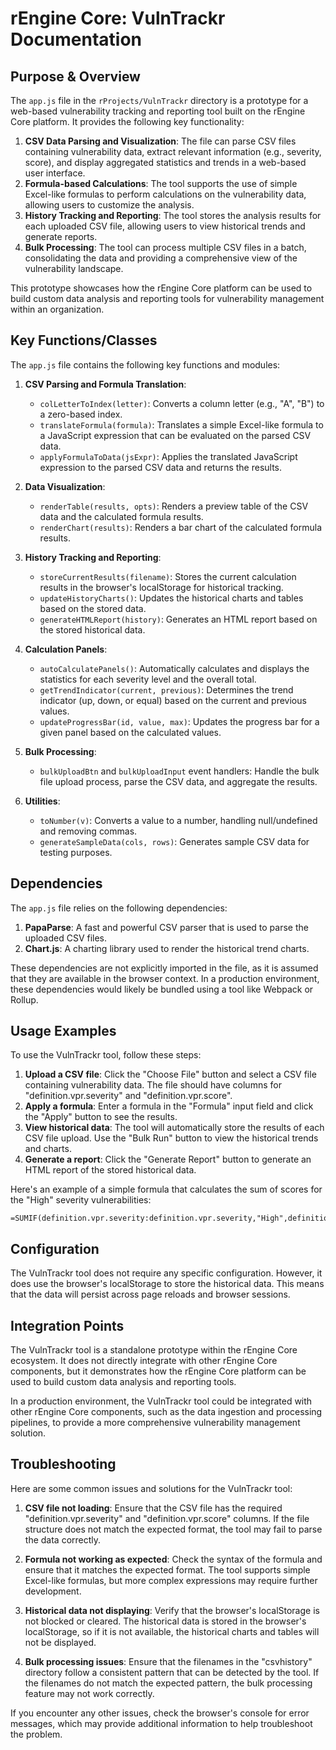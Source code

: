 # rEngine Core: VulnTrackr Documentation

## Purpose & Overview

The `app.js` file in the `rProjects/VulnTrackr` directory is a prototype for a web-based vulnerability tracking and reporting tool built on the rEngine Core platform. It provides the following key functionality:

1. **CSV Data Parsing and Visualization**: The file can parse CSV files containing vulnerability data, extract relevant information (e.g., severity, score), and display aggregated statistics and trends in a web-based user interface.
2. **Formula-based Calculations**: The tool supports the use of simple Excel-like formulas to perform calculations on the vulnerability data, allowing users to customize the analysis.
3. **History Tracking and Reporting**: The tool stores the analysis results for each uploaded CSV file, allowing users to view historical trends and generate reports.
4. **Bulk Processing**: The tool can process multiple CSV files in a batch, consolidating the data and providing a comprehensive view of the vulnerability landscape.

This prototype showcases how the rEngine Core platform can be used to build custom data analysis and reporting tools for vulnerability management within an organization.

## Key Functions/Classes

The `app.js` file contains the following key functions and modules:

1. **CSV Parsing and Formula Translation**:
   - `colLetterToIndex(letter)`: Converts a column letter (e.g., "A", "B") to a zero-based index.
   - `translateFormula(formula)`: Translates a simple Excel-like formula to a JavaScript expression that can be evaluated on the parsed CSV data.
   - `applyFormulaToData(jsExpr)`: Applies the translated JavaScript expression to the parsed CSV data and returns the results.

1. **Data Visualization**:
   - `renderTable(results, opts)`: Renders a preview table of the CSV data and the calculated formula results.
   - `renderChart(results)`: Renders a bar chart of the calculated formula results.

1. **History Tracking and Reporting**:
   - `storeCurrentResults(filename)`: Stores the current calculation results in the browser's localStorage for historical tracking.
   - `updateHistoryCharts()`: Updates the historical charts and tables based on the stored data.
   - `generateHTMLReport(history)`: Generates an HTML report based on the stored historical data.

1. **Calculation Panels**:
   - `autoCalculatePanels()`: Automatically calculates and displays the statistics for each severity level and the overall total.
   - `getTrendIndicator(current, previous)`: Determines the trend indicator (up, down, or equal) based on the current and previous values.
   - `updateProgressBar(id, value, max)`: Updates the progress bar for a given panel based on the calculated values.

1. **Bulk Processing**:
   - `bulkUploadBtn` and `bulkUploadInput` event handlers: Handle the bulk file upload process, parse the CSV data, and aggregate the results.

1. **Utilities**:
   - `toNumber(v)`: Converts a value to a number, handling null/undefined and removing commas.
   - `generateSampleData(cols, rows)`: Generates sample CSV data for testing purposes.

## Dependencies

The `app.js` file relies on the following dependencies:

1. **PapaParse**: A fast and powerful CSV parser that is used to parse the uploaded CSV files.
2. **Chart.js**: A charting library used to render the historical trend charts.

These dependencies are not explicitly imported in the file, as it is assumed that they are available in the browser context. In a production environment, these dependencies would likely be bundled using a tool like Webpack or Rollup.

## Usage Examples

To use the VulnTrackr tool, follow these steps:

1. **Upload a CSV file**: Click the "Choose File" button and select a CSV file containing vulnerability data. The file should have columns for "definition.vpr.severity" and "definition.vpr.score".
2. **Apply a formula**: Enter a formula in the "Formula" input field and click the "Apply" button to see the results.
3. **View historical data**: The tool will automatically store the results of each CSV file upload. Use the "Bulk Run" button to view the historical trends and charts.
4. **Generate a report**: Click the "Generate Report" button to generate an HTML report of the stored historical data.

Here's an example of a simple formula that calculates the sum of scores for the "High" severity vulnerabilities:

```
=SUMIF(definition.vpr.severity:definition.vpr.severity,"High",definition.vpr.score:definition.vpr.score)
```

## Configuration

The VulnTrackr tool does not require any specific configuration. However, it does use the browser's localStorage to store the historical data. This means that the data will persist across page reloads and browser sessions.

## Integration Points

The VulnTrackr tool is a standalone prototype within the rEngine Core ecosystem. It does not directly integrate with other rEngine Core components, but it demonstrates how the rEngine Core platform can be used to build custom data analysis and reporting tools.

In a production environment, the VulnTrackr tool could be integrated with other rEngine Core components, such as the data ingestion and processing pipelines, to provide a more comprehensive vulnerability management solution.

## Troubleshooting

Here are some common issues and solutions for the VulnTrackr tool:

1. **CSV file not loading**: Ensure that the CSV file has the required "definition.vpr.severity" and "definition.vpr.score" columns. If the file structure does not match the expected format, the tool may fail to parse the data correctly.

1. **Formula not working as expected**: Check the syntax of the formula and ensure that it matches the expected format. The tool supports simple Excel-like formulas, but more complex expressions may require further development.

1. **Historical data not displaying**: Verify that the browser's localStorage is not blocked or cleared. The historical data is stored in the browser's localStorage, so if it is not available, the historical charts and tables will not be displayed.

1. **Bulk processing issues**: Ensure that the filenames in the "csvhistory" directory follow a consistent pattern that can be detected by the tool. If the filenames do not match the expected pattern, the bulk processing feature may not work correctly.

If you encounter any other issues, check the browser's console for error messages, which may provide additional information to help troubleshoot the problem.
